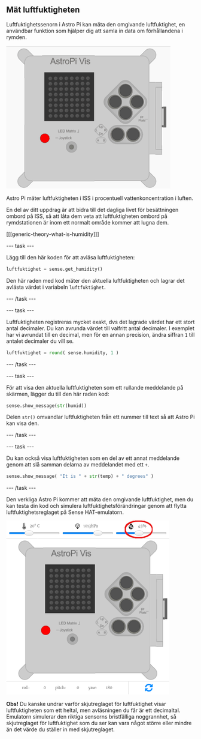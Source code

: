 ## Mät luftfuktigheten

Luftfuktighetssenorn i Astro Pi kan mäta den omgivande luftfuktighet, en användbar funktion som hjälper dig att samla in data om förhållandena i rymden.

![Meddelande om luftfuktigheten](images/degrees-message.gif)

Astro Pi mäter luftfuktigheten i ISS i procentuell vattenkoncentration i luften.

En del av ditt uppdrag är att bidra till det dagliga livet för besättningen ombord på ISS, så att låta dem veta att luftfuktigheten ombord på rymdstationen är inom ett normalt område kommer att lugna dem.

[[[generic-theory-what-is-humidity]]]

\--- task \---

Lägg till den här koden för att avläsa luftfuktigheten:

```python
luftfuktighet = sense.get_humidity()
```

Den här raden med kod mäter den aktuella luftfuktigheten och lagrar det avlästa värdet i variabeln `luftfuktighet`.

\--- /task \---

\--- task \---

Luftfuktigheten registreras mycket exakt, dvs det lagrade värdet har ett stort antal decimaler. Du kan avrunda värdet till valfritt antal decimaler. I exemplet har vi avrundat till en decimal, men för en annan precision, ändra siffran ` 1 ` till antalet decimaler du vill se.

```python
luftfuktighet = round( sense.humidity, 1 )
```

\--- /task \---

\--- task \---

För att visa den aktuella luftfuktigheten som ett rullande meddelande på skärmen, lägger du till den här raden kod:

```python
sense.show_message(str(humid))
```

Delen `str()` omvandlar luftfuktigheten från ett nummer till text så att Astro Pi kan visa den.

\--- /task \---

\--- task \---

Du kan också visa luftfuktigheten som en del av ett annat meddelande genom att slå samman delarna av meddelandet med ett `+`.

```python
sense.show_message( "It is " + str(temp) + " degrees" )
```

\--- /task \---

Den verkliga Astro Pi kommer att mäta den omgivande luftfuktighet, men du kan testa din kod och simulera luftfuktighetsförändringar genom att flytta luftfuktighetsreglaget på Sense HAT-emulatorn.

![Reglage för luftfuktighet](images/humidity-slider.png)

**Obs!** Du kanske undrar varför skjutreglaget för luftfuktighet visar luftfuktigheten som ett heltal, men avläsningen du får är ett decimaltal. Emulatorn simulerar den riktiga sensorns bristfälliga noggrannhet, så skjutreglaget för luftfuktighet som du ser kan vara något större eller mindre än det värde du ställer in med skjutreglaget.